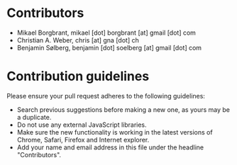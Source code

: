 # Contributors
- Mikael Borgbrant, mikael [dot] borgbrant [at] gmail [dot] com
- Christian A. Weber, chris [at] gna [dot] ch
- Benjamin Sølberg, benjamin [dot] soelberg [at] gmail [dot] com

# Contribution guidelines
Please ensure your pull request adheres to the following guidelines:
- Search previous suggestions before making a new one, as yours may be a duplicate.
- Do not use any external JavaScript libraries.
- Make sure the new functionality is working in the latest versions of Chrome, Safari, Firefox and Internet explorer.
- Add your name and email address in this file under the headline "Contributors".
